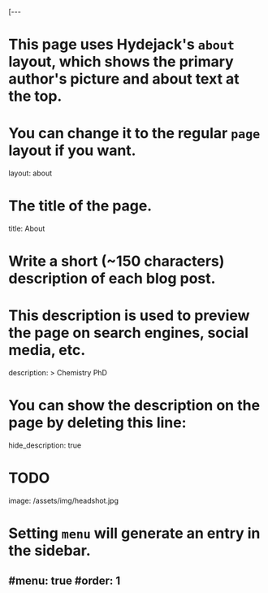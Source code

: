 [---
# This page uses Hydejack's `about` layout, which shows the primary author's picture and about text at the top.
# You can change it to the regular `page` layout if you want.
layout: about

# The title of the page.
title: About

# Write a short (~150 characters) description of each blog post.
# This description is used to preview the page on search engines, social media, etc.
description: >
  Chemistry PhD

# You can show the description on the page by deleting this line:
hide_description: true

# TODO
image: /assets/img/headshot.jpg

# Setting `menu` will generate an entry in the sidebar.
#menu: true
#order: 1
---
